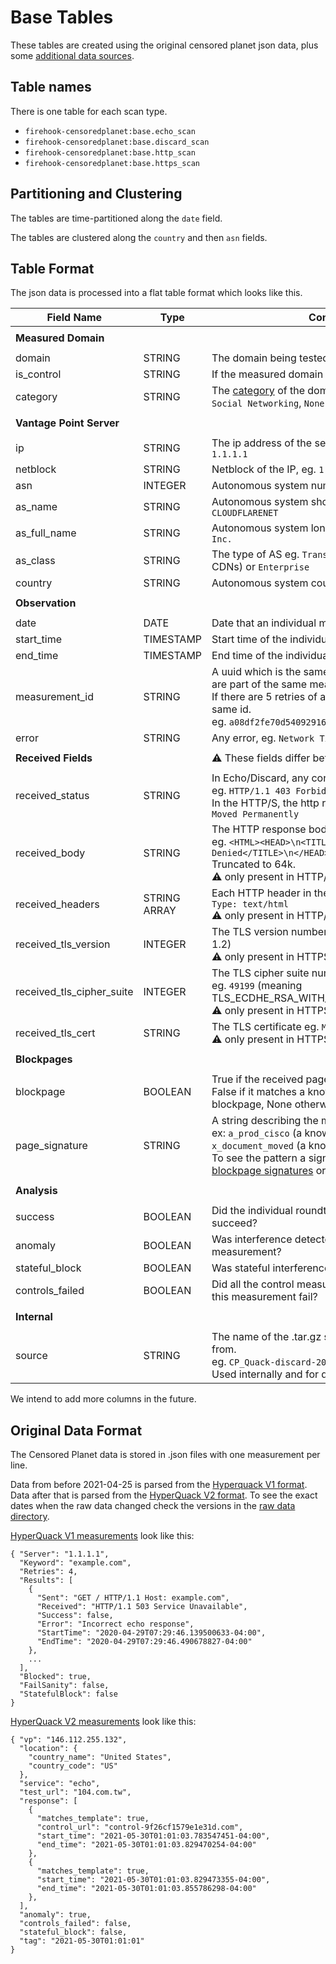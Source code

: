 # Base Tables

These tables are created using the original censored planet json data, plus some
[additional data sources](../pipeline/metadata/).

## Table names

There is one table for each scan type.

- `firehook-censoredplanet:base.echo_scan`
- `firehook-censoredplanet:base.discard_scan`
- `firehook-censoredplanet:base.http_scan`
- `firehook-censoredplanet:base.https_scan`

## Partitioning and Clustering

The tables are time-partitioned along the `date` field.

The tables are clustered along the `country` and then `asn` fields.

## Table Format

The json data is processed into a flat table format which looks like this.

| Field Name                | Type         | Contains |
| ------------------------- | ------------ | -------- |
|                           |
| **Measured Domain**       |
|                           |
| domain                    | STRING       | The domain being tested, eg. `example.com` |
| is_control                | STRING       | If the measured domain a control domain? |
| category                  | STRING       | The [category](domain_categories.md) of the domain being tested, eg. `Social Networking`, `None` if unknown |
|                           |
| **Vantage Point Server**  |
|                           |
| ip                        | STRING       | The ip address of the server being tested, eg. `1.1.1.1` |
| netblock                  | STRING       | Netblock of the IP, eg. `1.1.1.0/24` |
| asn                       | INTEGER      | Autonomous system number, eg. `13335` |
| as_name                   | STRING       | Autonomous system short name, eg. `CLOUDFLARENET` |
| as_full_name              | STRING       | Autonomous system long name, eg. `Cloudflare, Inc.` |
| as_class                  | STRING       | The type of AS eg. `Transit/Access`, `Content` (for CDNs) or `Enterprise` |
| country                   | STRING       | Autonomous system country, eg. `US` |
|                           |
| **Observation**           |
|                           |
| date                      | DATE         | Date that an individual measurement was taken |
| start_time                | TIMESTAMP    | Start time of the individual measurement |
| end_time                  | TIMESTAMP    | End time of the individual measurement |
| measurement_id            | STRING       | A uuid which is the same for observations which are part of the same measurement. </br> If there are 5 retries of a scan they will all have the same id. </br> eg. `a08df2fe70d54092916b8df87e330f47` |
| error                     | STRING       | Any error, eg. `Network Timeout` |
|                           |
| **Received Fields**       |              | :warning: These fields differ between scan types |
|                           |
| received_status           | STRING       | In Echo/Discard, any content received on the wire, eg. `HTTP/1.1 403 Forbidden` </br> In the HTTP/S, the http response status, eg. `301 Moved Permanently` |
| received_body             | STRING       | The HTTP response body </br> eg. `<HTML><HEAD>\n<TITLE>Access Denied</TITLE>\n</HEAD></HTML>` </br> Truncated to 64k. </br> :warning: only present in HTTP/S tables |
| received_headers          | STRING ARRAY | Each HTTP header in the response eg. `Content-Type: text/html` </br> :warning: only present in HTTP/S tables |
| received_tls_version      | INTEGER      | The TLS version number eg. `771` (meaning TLS 1.2) </br> :warning: only present in HTTPS tables |
| received_tls_cipher_suite | INTEGER      | The TLS cipher suite number </br> eg. `49199` (meaning TLS_ECDHE_RSA_WITH_AES_128_GCM_SHA256) </br> :warning: only present in HTTPS tables |
| received_tls_cert         | STRING       | The TLS certificate eg. `MIIG1DCCBb...` </br> :warning: only present in HTTPS tables |
|                           |
| **Blockpages**            |
|                           |
| blockpage                 | BOOLEAN      | True if the received page matches a blockpage, False if it matches a known false positive blockpage, None otherwise. |
| page_signature            | STRING      | A string describing the matched page </br> ex: `a_prod_cisco` (a know blockpage) or `x_document_moved` (a known false positive). </br> To see the pattern a signature matches check [blockpage signatures](https://github.com/censoredplanet/censoredplanet-analysis/blob/master/pipeline/metadata/data/blockpage_signatures.json) or [false positive signatures](https://github.com/censoredplanet/censoredplanet-analysis/blob/master/pipeline/metadata/data/false_positive_signatures.json) |
|                           |
| **Analysis**              |
|                           |
| success                   | BOOLEAN      | Did the individual roundtrip measurement succeed? |
| anomaly                   | BOOLEAN      | Was interference detected in the overall measurement? |
| stateful_block            | BOOLEAN      | Was stateful interference detected? |
| controls_failed            | BOOLEAN     | Did all the control measurements connected to this measurement fail? |
|                           |
| **Internal**              |
|                           |
| source                    | STRING       | The name of the .tar.gz scan file this row came from. </br> eg. `CP_Quack-discard-2020-08-20-05-58-35` </br> Used internally and for debugging |

We intend to add more columns in the future.

## Original Data Format

The Censored Planet data is stored in .json files with one measurement per line.

Data from before 2021-04-25 is parsed from the [Hyperquack V1 format](https://github.com/censoredplanet/censoredplanet/blob/master/docs/hyperquackv1.rst). Data after that is parsed from the [HyperQuack V2 format](https://github.com/censoredplanet/censoredplanet/blob/master/docs/hyperquackv2.rst). To see the exact dates when the raw data changed check the versions in the [raw data directory](https://censoredplanet.org/data/raw).

[HyperQuack V1 measurements](https://github.com/censoredplanet/censoredplanet/blob/master/docs/hyperquackv1.rst) look like this:

```
{ "Server": "1.1.1.1",
  "Keyword": "example.com",
  "Retries": 4,
  "Results": [
    {
      "Sent": "GET / HTTP/1.1 Host: example.com",
      "Received": "HTTP/1.1 503 Service Unavailable",
      "Success": false,
      "Error": "Incorrect echo response",
      "StartTime": "2020-04-29T07:29:46.139500633-04:00",
      "EndTime": "2020-04-29T07:29:46.490678827-04:00"
    },
    ...
  ],
  "Blocked": true,
  "FailSanity": false,
  "StatefulBlock": false
}
```

[HyperQuack V2 measurements](https://github.com/censoredplanet/censoredplanet/blob/master/docs/hyperquackv2.rst) look like this:

```
{ "vp": "146.112.255.132",
  "location": {
    "country_name": "United States",
    "country_code": "US"
  },
  "service": "echo",
  "test_url": "104.com.tw",
  "response": [
    {
      "matches_template": true,
      "control_url": "control-9f26cf1579e1e31d.com",
      "start_time": "2021-05-30T01:01:03.783547451-04:00",
      "end_time": "2021-05-30T01:01:03.829470254-04:00"
    },
    {
      "matches_template": true,
      "start_time": "2021-05-30T01:01:03.829473355-04:00",
      "end_time": "2021-05-30T01:01:03.855786298-04:00"
    },
  ],
  "anomaly": true,
  "controls_failed": false,
  "stateful_block": false,
  "tag": "2021-05-30T01:01:01"
}
```